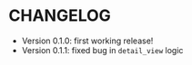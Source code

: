 CHANGELOG
===

- Version 0.1.0: first working release!
- Version 0.1.1: fixed bug in `detail_view` logic
